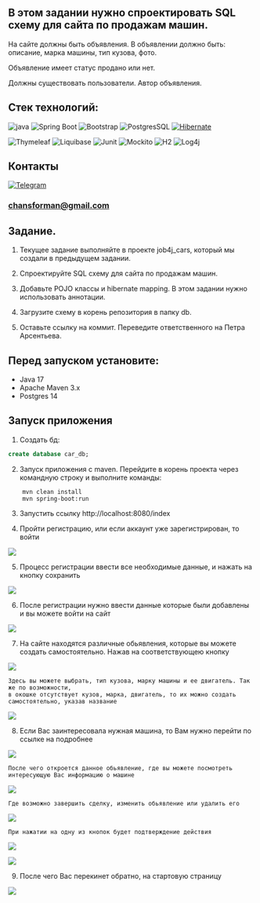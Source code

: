 ## В этом задании нужно спроектировать SQL схему для сайта по продажам машин.

На сайте должны быть объявления. В объявлении должно быть: описание, марка машины, тип кузова, фото.

Объявление имеет статус продано или нет.

Должны существовать пользователи. Автор объявления.

## Стек технологий:

![java](https://img.shields.io/badge/Java--17-ED8B00?style=for-the-badge&logo=java&logoColor=white)
![Spring Boot](https://img.shields.io/badge/Spring_Boot--2.7.1-F2F4F9?style=for-the-badge&logo=spring-boot)
![Bootstrap](https://img.shields.io/badge/Bootstrap--5.2.2-563D7C?style=for-the-badge&logo=bootstrap&logoColor=white)
![PostgresSQL](https://img.shields.io/badge/PostgreSQL--42.3.6-316192?style=for-the-badge&logo=postgresql&logoColor=white)
[![Hibernate](https://img.shields.io/badge/Hibernate--5.6.11.Final-59666C?style=for-the-badge&logo=Hibernate&logoColor=white)](https://hibernate.org/)

![Thymeleaf](https://img.shields.io/badge/Thymeleaf-3.0.0.RELEASE-blue)
![Liquibase](https://img.shields.io/badge/Liquibase-4.9.1-red)
![Junit](https://img.shields.io/badge/JUNIT-4.12-orange)
![Mockito](https://img.shields.io/badge/MOCKITO-3.5.13-red)
![H2](https://img.shields.io/badge/hsqldb-2.1.214-yellowgreen)
![Log4j](https://img.shields.io/badge/Log4j-2.18.0-green)

## Контакты
[![Telegram](https://img.shields.io/badge/TELEGRAM-26A5E4?style=for-the-badge&logo=telegram&logoColor=white)](https://t.me/romanka3)

### chansforman@gmail.com

## Задание.

1. Текущее задание выполняйте в проекте job4j_cars, который мы создали в предыдущем задании.

2. Спроектируйте SQL схему для сайта по продажам машин.

3. Добавьте POJO классы и hibernate mapping. В этом задании нужно использовать аннотации.

4. Загрузите схему в корень репозитория в папку db.

5. Оставьте ссылку на коммит. Переведите ответственного на Петра Арсентьева.

## Перед запуском установите:

- Java 17
- Apache Maven 3.x
- Postgres 14


## Запуск приложения

1. Создать бд:
```sql
create database car_db;
```

2. Запуск приложения с maven. Перейдите в корень проекта через командную строку и выполните команды:
```
    mvn clean install
    mvn spring-boot:run
```
3. Запустить ссылку http://localhost:8080/index

4. Пройти регистрацию, или если аккаунт уже зарегистрирован, то войти 

 ![](src/main/resources/image/Screenshot_1.png)
 
5. Процесс регистрации ввести все необходимые данные, и нажать на кнопку сохранить

 ![](src/main/resources/image/Screenshot_2.png)
 
6. После регистрации нужно ввести данные которые были добавлены и вы можете войти на сайт

![](src/main/resources/image/Screenshot_3.png)

7. На сайте находятся различные обьявления, которые вы можете создать самостоятельно. Нажав 
на соответствующею кнопку

![](src/main/resources/image/Screenshot_4.png)

````
Здесь вы можете выбрать, тип кузова, марку машины и ее двигатель. Так же по возможности, 
в окошке отсутствует кузов, марка, двигатель, то их можно создать самостоятельно, указав название
````

![](src/main/resources/image/Screenshot_5.png)

8. Если Вас заинтересовала нужная машина, то Вам нужно перейти по ссылке на подробнее

 ![](src/main/resources/image/Screenshot_6.png)
 
````
После чего откроется данное обьявление, где вы можете посмотреть интересующую Вас информацию о машине
````

![](src/main/resources/image/Screenshot_7.png)

``````
Где возможно завершить сделку, изменить обьявление или удалить его
``````

![](src/main/resources/image/img.png)

````
При нажатии на одну из кнопок будет подтверждение действия 
````

![](src/main/resources/image/img_2.png)

![](src/main/resources/image/img_1.png)

9. После чего Вас перекинет обратно, на стартовую страницу

![](src/main/resources/image/img_3.png)